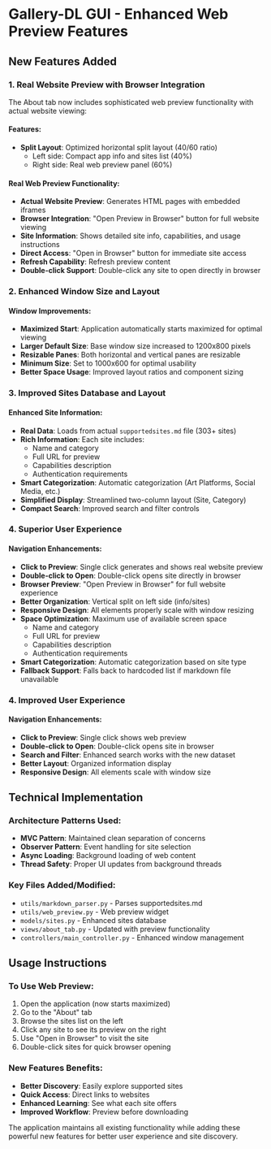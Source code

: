 # Gallery-DL GUI - Enhanced Web Preview Features

## New Features Added

### 1. Real Website Preview with Browser Integration

The About tab now includes sophisticated web preview functionality with actual website viewing:

#### Features:
- **Split Layout**: Optimized horizontal split layout (40/60 ratio)
  - Left side: Compact app info and sites list (40%)
  - Right side: Real web preview panel (60%)

#### Real Web Preview Functionality:
- **Actual Website Preview**: Generates HTML pages with embedded iframes
- **Browser Integration**: "Open Preview in Browser" button for full website viewing
- **Site Information**: Shows detailed site info, capabilities, and usage instructions
- **Direct Access**: "Open in Browser" button for immediate site access
- **Refresh Capability**: Refresh preview content
- **Double-click Support**: Double-click any site to open directly in browser

### 2. Enhanced Window Size and Layout

#### Window Improvements:
- **Maximized Start**: Application automatically starts maximized for optimal viewing
- **Larger Default Size**: Base window size increased to 1200x800 pixels
- **Resizable Panes**: Both horizontal and vertical panes are resizable
- **Minimum Size**: Set to 1000x600 for optimal usability
- **Better Space Usage**: Improved layout ratios and component sizing

### 3. Improved Sites Database and Layout

#### Enhanced Site Information:
- **Real Data**: Loads from actual `supportedsites.md` file (303+ sites)
- **Rich Information**: Each site includes:
  - Name and category
  - Full URL for preview
  - Capabilities description  
  - Authentication requirements
- **Smart Categorization**: Automatic categorization (Art Platforms, Social Media, etc.)
- **Simplified Display**: Streamlined two-column layout (Site, Category)
- **Compact Search**: Improved search and filter controls

### 4. Superior User Experience

#### Navigation Enhancements:
- **Click to Preview**: Single click generates and shows real website preview
- **Double-click to Open**: Double-click opens site directly in browser
- **Browser Preview**: "Open Preview in Browser" for full website experience
- **Better Organization**: Vertical split on left side (info/sites)
- **Responsive Design**: All elements properly scale with window resizing
- **Space Optimization**: Maximum use of available screen space
  - Name and category
  - Full URL for preview
  - Capabilities description
  - Authentication requirements
- **Smart Categorization**: Automatic categorization based on site type
- **Fallback Support**: Falls back to hardcoded list if markdown file unavailable

### 4. Improved User Experience

#### Navigation Enhancements:
- **Click to Preview**: Single click shows web preview
- **Double-click to Open**: Double-click opens site in browser
- **Search and Filter**: Enhanced search works with the new dataset
- **Better Layout**: Organized information display
- **Responsive Design**: All elements scale with window size

## Technical Implementation

### Architecture Patterns Used:
- **MVC Pattern**: Maintained clean separation of concerns
- **Observer Pattern**: Event handling for site selection
- **Async Loading**: Background loading of web content
- **Thread Safety**: Proper UI updates from background threads

### Key Files Added/Modified:
- `utils/markdown_parser.py` - Parses supportedsites.md
- `utils/web_preview.py` - Web preview widget
- `models/sites.py` - Enhanced sites database
- `views/about_tab.py` - Updated with preview functionality
- `controllers/main_controller.py` - Enhanced window management

## Usage Instructions

### To Use Web Preview:
1. Open the application (now starts maximized)
2. Go to the "About" tab
3. Browse the sites list on the left
4. Click any site to see its preview on the right
5. Use "Open in Browser" to visit the site
6. Double-click sites for quick browser opening

### New Features Benefits:
- **Better Discovery**: Easily explore supported sites
- **Quick Access**: Direct links to websites
- **Enhanced Learning**: See what each site offers
- **Improved Workflow**: Preview before downloading

The application maintains all existing functionality while adding these powerful new features for better user experience and site discovery.
